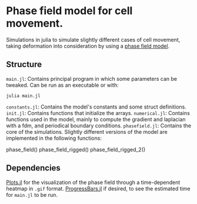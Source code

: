 # Phase field model for cell movement.
Simulations in julia to simulate slightly different cases of cell movement, taking deformation into consideration by using a [phase field model](https://en.wikipedia.org/wiki/Phase-field_model).

## Structure

`main.jl`: Contains principal program in which some parameters can be tweaked. Can be run as an executable or with: 
```
julia main.jl
```
`constants.jl`: Contains the model's constants and some struct definitions.
`init.jl`: Contains functions that initialize the arrays.
`numerical.jl`: Contains functions used in the model, mainly to compute the gradient and laplacian with a fdm, and periodical boundary conditions.
`phasefield.jl`: Contains the core of the simulations. Slightly different versions of the model are implemented in the following functions:

phase_field()
phase_field_rigged()
phase_field_rigged_2()


## Dependencies
[Plots.jl](https://docs.juliaplots.org/stable/) for the visualization of the phase field through a time-dependent heatmap in `.gif` format.
[ProgressBars.jl](https://docs.juliahub.com/ProgressBars/qxsPw/0.7.1/) if desired, to see the estimated time for `main.jl` to be run.

